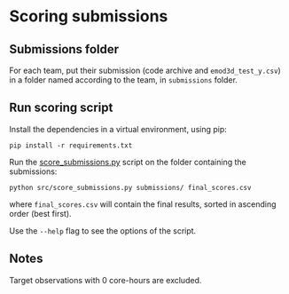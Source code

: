 # Scoring submissions


## Submissions folder

For each team, put their submission (code archive and `emod3d_test_y.csv`) in a
folder named according to the team, in `submissions` folder.


## Run scoring script

Install the dependencies in a virtual environment, using pip:
```
pip install -r requirements.txt
```

Run the [score_submissions.py](src/score_submissions.py) script on the folder
containing the submissions:
```
python src/score_submissions.py submissions/ final_scores.csv
```
where `final_scores.csv` will contain the final results, sorted in ascending
order (best first).

Use the `--help` flag to see the options of the script.


## Notes

Target observations with 0 core-hours are excluded.